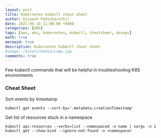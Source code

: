 ```yaml
---
layout: post
title: Kubernetes kubectl cheat sheet
author: Dijeesh Padinharethil
date: 2021-04-18 11:00:00 +0800
categories: [AWS]
tags: [aws, eks, kubernetes, kubectl, cheatsheet, devops]
math: true
mermaid: true
description: Kubernetes kubectl cheat sheet
#image: /assets/media/Lamp.jpg
comments: true
---
```


Few kubectl commands that will be helpful in troubleshooting K8S environments


### Cheat Sheet

Sort events by timestamp

```
kubectl get events --sort-by='.metadata.creationTimestamp'
```

Get list of resources stuck in a namespace

```
kubectl api-resources --verbs=list --namespaced -o name | xargs -n 1 kubectl get --show-kind --ignore-not-found -n <namespace>
```